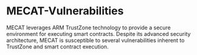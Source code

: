 # MECAT-Vulnerabilities
MECAT leverages ARM TrustZone technology to provide a secure environment for executing smart contracts. Despite its advanced security architecture, MECAT is susceptible to several vulnerabilities inherent to TrustZone and smart contract execution. 
